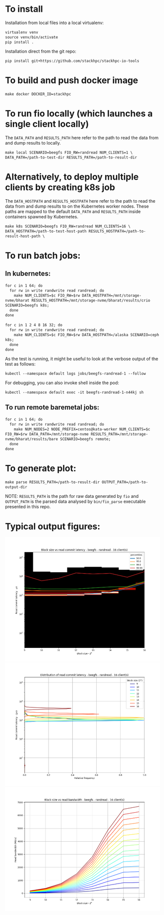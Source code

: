 # To install

Installation from local files into a local virtualenv:

    virtualenv venv
    source venv/bin/activate
    pip install .

Installation direct from the git repo:

    pip install git+https://github.com/stackhpc/stackhpc-io-tools

# To build and push docker image

    make docker DOCKER_ID=stackhpc

# To run fio locally (which launches a single client locally)

The `DATA_PATH` and `RESULTS_PATH` here refer to the path to read the
data from and dump results to locally.

    make local SCENARIO=beegfs FIO_RW=randread NUM_CLIENTS=1 \
    DATA_PATH=/path-to-test-dir RESULTS_PATH=/path-to-result-dir

# Alternatively, to deploy multiple clients by creating k8s job

The `DATA_HOSTPATH` and `RESULTS_HOSTPATH` here refer to the path to read the
data from and dump results to on the Kubernetes worker nodes. These paths are
mapped to the default `DATA_PATH` and `RESULTS_PATH` inside containers spawned
by Kubernetes.

    make k8s SCENARIO=beegfs FIO_RW=randread NUM_CLIENTS=16 \
    DATA_HOSTPATH=/path-to-test-host-path RESULTS_HOSTPATH=/path-to-result-host-path \

# To run batch jobs:

## In kubernetes:

    for c in 1 64; do
      for rw in write randwrite read randread; do
        make NUM_CLIENTS=$c FIO_RW=$rw DATA_HOSTPATH=/mnt/storage-nvme/bharat RESULTS_HOSTPATH=/mnt/storage-nvme/bharat/results/crio SCENARIO=beegfs k8s;
      done
    done

    for c in 1 2 4 8 16 32; do
      for rw in write randwrite read randread; do
        make NUM_CLIENTS=$c FIO_RW=$rw DATA_HOSTPATH=/alaska SCENARIO=ceph k8s;
      done
    done

As the test is running, it might be useful to look at the verbose output of the test as follows:

    kubectl --namespace default logs jobs/beegfs-randread-1 --follow

For debugging, you can also invoke shell inside the pod:

    kubectl --namespace default exec -it beegfs-randread-1-n44kj sh

## To run remote baremetal jobs:

    for c in 1 64; do
      for rw in write randwrite read randread; do
        make NUM_NODES=2 NODE_PREFIX=centos@kata-worker NUM_CLIENTS=$c FIO_RW=$rw DATA_PATH=/mnt/storage-nvme RESULTS_PATH=/mnt/storage-nvme/bharat/results/bare SCENARIO=beegfs remote;
      done
    done

# To generate plot:

    make parse RESULTS_PATH=/path-to-result-dir OUTPUT_PATH=/path-to-output-dir

NOTE: `RESULTS_PATH` is the path for raw data generated by `fio` and
`OUTPUT_PATH` is the parsed data analysed by `bin/fio_parse` executable
presented in this repo.

# Typical output figures:

![Blocksize vs commit latency](example/blocksize-vs-commit-latency.png)
![Commit latency frequency distribution](example/commit-latency-freq-dist.png)
![Stacked blocksize vs read bandwidth](example/stacked-blocksize-vs-bandwidth.png)

